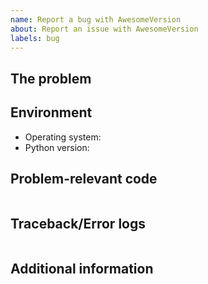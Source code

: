 ```yaml
---
name: Report a bug with AwesomeVersion
about: Report an issue with AwesomeVersion
labels: bug
---
```

## The problem
<!--
  Describe the issue you are experiencing here to communicate to the
  maintainers. Tell us what you were trying to do and what happened.
-->


## Environment

- Operating system:
- Python version:

## Problem-relevant code
<!--  A minimal example to reproduce the bug -->

```python

```

## Traceback/Error logs
<!--
  If you come across any trace or error logs, please provide them.
-->

```txt

```

## Additional information
